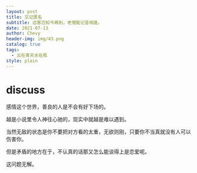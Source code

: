 ```yaml
---
layout: post
title: 忘记匿名
subtitle: 远客岂知今再到，老僧能记昔相逢。
date: 2021-07-13
author: Chevy
header-img: img/43.png
catalog: true
tags:
  - 云在青天水在瓶
style: plain
---
```


# discuss

感情这个世界，善良的人是不会有好下场的。

越是小说里令人神往心驰的，现实中就越是难以遇到。

当然无敌的状态是你不要把对方看的太重，无欲则刚，只要你不当真就没有人可以伤害你。

但是矛盾的地方在于，不认真的话那又怎么能谈得上是恋爱呢。

这问题无解。